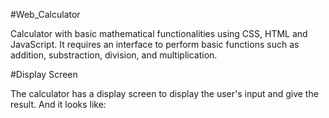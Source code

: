 #Web_Calculator

Calculator with basic mathematical functionalities using CSS, HTML and JavaScript. It requires an interface to perform basic functions such as addition, substraction, division, and multiplication.

#Display Screen

The calculator has a display screen to display the user's input and give the result. And it looks like:

